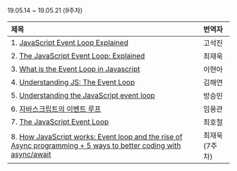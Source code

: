 19.05.14 ~ 19.05.21 (9주차)

|   제목   | 번역자  |
| :-------- | :------ |
| 1. [JavaScript Event Loop Explained](https://medium.com/front-end-weekly/javascript-event-loop-explained-4cd26af121d4) | 고석진 |
| 2. [The JavaScript Event Loop: Explained](https://github.com/Lee-hyuna/33-js-concepts-kr/wiki/The-JavaScript-Event-Loop:-Explained) | 최재욱 |
| 3. [What is the Event Loop in Javascript](https://github.com/Lee-hyuna/33-js-concepts-kr/wiki/What-is-the-Event-Loop-in-Javascript) | 이현아 |
| 4. [Understanding JS: The Event Loop](https://hackernoon.com/understanding-js-the-event-loop-959beae3ac40) | 김해연 |
| 5. [Understanding the JavaScript event loop](https://www.zeolearn.com/magazine/understanding-the-javascript-event-loop) | 방승민 |
| 6. [자바스크립트의 이벤트 루프](https://github.com/Lee-hyuna/33-js-concepts-kr/wiki/event-loop-in-javascript) | 임용관 |
| 7. [The JavaScript Event Loop](https://github.com/Lee-hyuna/33-js-concepts-kr/wiki/The-JavaScript-Event-Loop) | 최호철 |
| 8. [How JavaScript works: Event loop and the rise of Async programming + 5 ways to better coding with async/await](https://github.com/Lee-hyuna/33-js-concepts-kr/wiki/%EC%9E%90%EB%B0%94%EC%8A%A4%ED%81%AC%EB%A6%BD%ED%8A%B8-%EC%9E%91%EB%8F%99-%EB%B0%A9%EC%8B%9D-:-%EC%9D%B4%EB%B2%A4%ED%8A%B8-%EB%A3%A8%ED%94%84-%EB%B0%8F-%EB%B9%84%EB%8F%99%EA%B8%B0-%ED%94%84%EB%A1%9C%EA%B7%B8%EB%9E%98%EB%B0%8D---async-await%EB%A5%BC-%EC%82%AC%EC%9A%A9%ED%95%98%EC%97%AC-%EB%8D%94-%EB%82%98%EC%9D%80-%EC%BD%94%EB%94%A9%EC%9D%84-%EC%9C%84%ED%95%9C-5%EA%B0%80%EC%A7%80-%EB%B0%A9%EB%B2%95) | 최재욱(7주차) |
